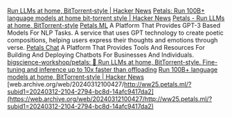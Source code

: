 
[Run LLMs at home, BitTorrent‑style | Hacker News](https://news.ycombinator.com/item?id=37546810)
[Petals: Run 100B+ language models at home bit-torrent style | Hacker News](https://news.ycombinator.com/item?id=34215665)
[Petals - Run LLMs at home, BitTorrent-style](https://petals.dev/)
[Petals ML](https://petals.ml/)
A Platform That Provides GPT-3 Based Models For NLP Tasks.
A service that uses GPT technology to create poetic compositions, helping users express their thoughts and emotions through verse.
[Petals Chat](http://chat.petals.ml/)
A Platform That Provides Tools And Resources For Building And Deploying Chatbots For Businesses And Individuals.
[bigscience-workshop/petals: 🌸 Run LLMs at home, BitTorrent-style. Fine-tuning and inference up to 10x faster than offloading](https://github.com/bigscience-workshop/petals)
[Run 100B+ language models at home, BitTorrent‑style | Hacker News](https://news.ycombinator.com/item?id=35239972)
[web.archive.org/web/20240312100427/http://ww25.petals.ml/?subid1=20240312-2104-2794-bc8d-14afc9417da2](https://web.archive.org/web/20240312100427/http://ww25.petals.ml/?subid1=20240312-2104-2794-bc8d-14afc9417da2)
